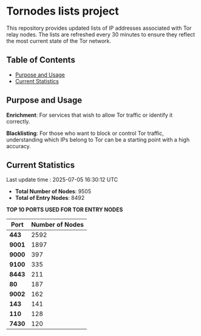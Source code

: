 # Tornodes lists project

This repository provides updated lists of IP addresses associated with Tor relay nodes. The lists are refreshed every 30 minutes to ensure they reflect the most current state of the Tor network.

## Table of Contents

- [Purpose and Usage](#purpose-and-usage)
- [Current Statistics](#current-statistics)


## Purpose and Usage

**Enrichment**: For services that wish to allow Tor traffic or identify it correctly.

**Blacklisting**: For those who want to block or control Tor traffic, understanding which IPs belong to Tor can be a starting point with a high accuracy.

## Current Statistics

Last update time : 2025-07-05 16:30:12 UTC

- **Total Number of Nodes**: 9505
- **Total of Entry Nodes**: 8492

**TOP 10 PORTS USED FOR TOR ENTRY NODES**

| **Port** | **Number of Nodes** |
|------|-----------------|
| **443**   | 2592  |
| **9001**   | 1897  |
| **9000**   | 397  |
| **9100**   | 335  |
| **8443**   | 211  |
| **80**   | 187  |
| **9002**   | 162  |
| **143**   | 141  |
| **110**   | 128  |
| **7430**   | 120  |

